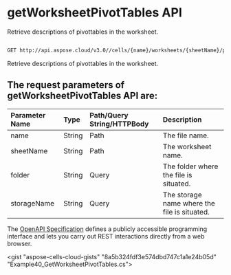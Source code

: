 # **getWorksheetPivotTables API**

Retrieve descriptions of pivottables  in the worksheet. 

```bash

GET http://api.aspose.cloud/v3.0//cells/{name}/worksheets/{sheetName}/pivottables

```
Retrieve descriptions of pivottables  in the worksheet.

## The request parameters of **getWorksheetPivotTables** API are: 

| Parameter Name | Type | Path/Query String/HTTPBody | Description | 
| :- | :- | :- |:- | 
|name|String|Path|The file name.|
|sheetName|String|Path|The worksheet name.|
|folder|String|Query|The folder where the file is situated.|
|storageName|String|Query|The storage name where the file is situated.|


The [OpenAPI Specification](https://reference.aspose.cloud/cells/#/PivotTablesController/GetWorksheetPivotTables) defines a publicly accessible programming interface and lets you carry out REST interactions directly from a web browser.

<gist "aspose-cells-cloud-gists" "8a5b324fdf3e574dbd747c1a1e24b05d" "Example40_GetWorksheetPivotTables.cs">

